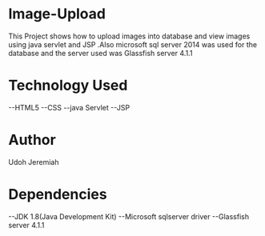 # Image-Upload
This Project shows how to upload images into database and view images using java servlet and JSP .Also microsoft sql server 2014 was used for the database 
and the server used was Glassfish server 4.1.1

# Technology Used
--HTML5
--CSS
--java Servlet 
--JSP

# Author
Udoh Jeremiah

# Dependencies
--JDK 1.8(Java Development Kit)
--Microsoft sqlserver driver 
--Glassfish server 4.1.1
